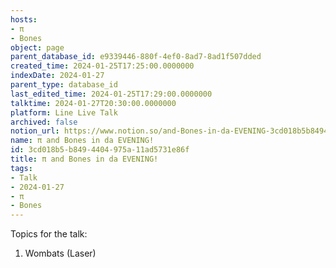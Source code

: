 ```yaml
---
hosts:
- π
- Bones
object: page
parent_database_id: e9339446-880f-4ef0-8ad7-8ad1f507dded
created_time: 2024-01-25T17:25:00.0000000
indexDate: 2024-01-27
parent_type: database_id
last_edited_time: 2024-01-25T17:29:00.0000000
talktime: 2024-01-27T20:30:00.0000000
platform: Line Live Talk
archived: false
notion_url: https://www.notion.so/and-Bones-in-da-EVENING-3cd018b5b8494404975a11ad5731e86f
name: π and Bones in da EVENING!
id: 3cd018b5-b849-4404-975a-11ad5731e86f
title: π and Bones in da EVENING!
tags:
- Talk
- 2024-01-27
- π
- Bones
---
```


Topics for the talk:
1. Wombats (Laser)

























